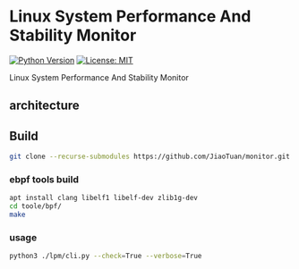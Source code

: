 # Linux System Performance And Stability Monitor

[![Python Version](https://img.shields.io/badge/python-3.6+-blue.svg)](https://www.python.org/)
[![License: MIT](https://img.shields.io/badge/License-MIT-yellow.svg)](https://opensource.org/licenses/MIT)

Linux System Performance And Stability Monitor

## architecture


## Build
```bash
git clone --recurse-submodules https://github.com/JiaoTuan/monitor.git
```
### ebpf tools build
```bash
apt install clang libelf1 libelf-dev zlib1g-dev
cd toole/bpf/
make
```
### usage
```bash
python3 ./lpm/cli.py --check=True --verbose=True
```